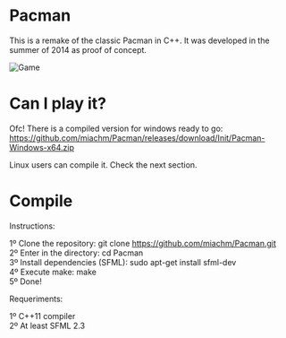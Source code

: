 # Pacman
This is a remake of the classic Pacman in C++. It was developed in the summer of 2014 as proof of concept.

![Game](http://i.imgur.com/Qa5ttf7.png)

# Can I play it?

Ofc! There is a compiled version for windows ready to go:
https://github.com/miachm/Pacman/releases/download/Init/Pacman-Windows-x64.zip

Linux users can compile it. Check the next section.

# Compile
Instructions:

1º Clone the repository: git clone https://github.com/miachm/Pacman.git  
2º Enter in the directory: cd Pacman  
3º Install dependencies (SFML): sudo apt-get install sfml-dev  
4º Execute make: make  
5º Done!

Requeriments:

1º C++11 compiler  
2º At least SFML 2.3  
